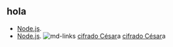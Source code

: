 ## hola
- [Node.js](https://nodejs.org/en/).
- [Node.js](https://nodejs.org/en/).
![md-links](https://user-images.githubusercontent.com/110297/42118443-b7a5f1f0-7bc8-11e8-96ad-9cc5593715a6.jpg)
[cifrado César](https://en.wikipedia.org/wiki/Caesar_cipher/hola)a
[cifrado César](https://en.wikipedia.org/wiki/Caesar_cipher/hola)a